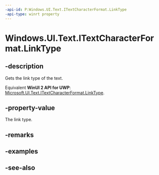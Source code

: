 ```yaml
---
-api-id: P:Windows.UI.Text.ITextCharacterFormat.LinkType
-api-type: winrt property
---
```


<!-- Property syntax
public Windows.UI.Text.LinkType LinkType { get; }
-->

# Windows.UI.Text.ITextCharacterFormat.LinkType

## -description
Gets the link type of the text.

Equivalent **WinUI 2 API for UWP**: [Microsoft.UI.Text.ITextCharacterFormat.LinkType](/windows/winui/api/microsoft.ui.text.itextcharacterformat.linktype).

## -property-value
The link type.

## -remarks

## -examples

## -see-also
